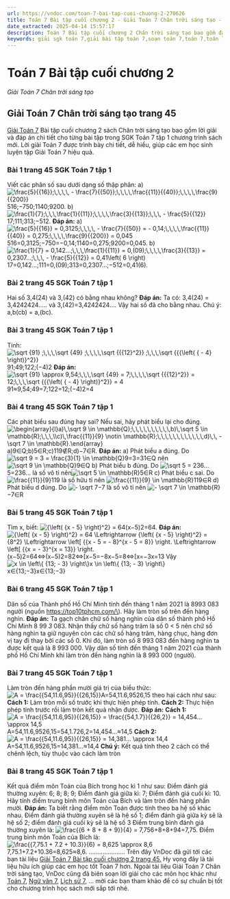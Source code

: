 ```yaml
---
url: https://vndoc.com/toan-7-bai-tap-cuoi-chuong-2-270626
title: Toán 7 Bài tập cuối chương 2 - Giải Toán 7 Chân trời sáng tạo - VnDoc.com
date_extracted: 2025-04-14 15:57:17
description: Toán 7 Bài tập cuối chương 2 Chân trời sáng tạo bao gồm đáp án và lời giải chi tiết cho từng bài tập trong SGK Toán 7 cho các em học sinh tham khảo luyện Giải Toán 7 hiệu quả.
keywords: giải sgk toán 7,giải bài tập toán 7,soạn toán 7,toán 7,toán lớp 7,giải toán 7,sgk toán 7,toan 7,giai toan 7,toán 7 tập 1,toán lớp 7 tập 1,bài tập toán lớp 7,giải bài tập toán lớp 7,sgk toán 7 tập 1,toán 7 chân trời sáng tạo,giải toán 7 chân trời sáng tạo,Toán 7 Bài tập cuối chương 2,giải Toán 7 Bài tập cuối chương 2,Toán 7 Bài tập cuối chương 2 chân trời sáng tạo
---
```


# Toán 7 Bài tập cuối chương 2
 _Giải Toán 7 Chân trời sáng tạo_
## Giải Toán 7 Chân trời sáng tạo trang 45
[Giải Toán 7](<https://vndoc.com/toan-7-tap-1-ctst>) Bài tập cuối chương 2 sách Chân trời sáng tạo bao gồm lời giải và đáp án chi tiết cho từng bài tập trong SGK Toán 7 tập 1 chương trình sách mới. Lời giải Toán 7 được trình bày chi tiết, dễ hiểu, giúp các em học sinh luyện tập Giải Toán 7 hiệu quả.
### Bài 1 trang 45 SGK Toán 7 tập 1
Viết các phân số sau dưới dạng số thập phân:
a\) ![\\frac{5}{{16}};\\,\\,\\,\\, - \\frac{7}{{50}};\\,\\,\\,\\,\\frac{{11}}{{40}};\\,\\,\\,\\,\\frac{9}{{200}}](https://i.vdoc.vn/data/image/blank.png)516;−750;1140;9200.
b\) ![\\frac{1}{7};\\,\\,\\,\\frac{1}{{11}};\\,\\,\\,\\,\\frac{3}{{13}};\\,\\,\\, - \\frac{5}{{12}}](https://i.vdoc.vn/data/image/blank.png)17;111;313;−512.
**Đáp án:**
a\) ![\\frac{5}{{16}} = 0,3125;\\,\\,\\,\\, - \\frac{7}{{50}} =  - 0,14;\\,\\,\\,\\,\\frac{{11}}{{40}} = 0,275;\\,\\,\\,\\,\\frac{9}{{200}} = 0,045](https://i.vdoc.vn/data/image/blank.png)516=0,3125;−750=−0,14;1140=0,275;9200=0,045.
b\) ![\\frac{1}{7} = 0,142...;\\,\\,\\,\\frac{1}{{11}} = 0,\(09\);\\,\\,\\,\\,\\frac{3}{{13}} = 0,2307...;\\,\\,\\, - \\frac{5}{{12}} = 0,41\\left\( 6 \\right\)](https://i.vdoc.vn/data/image/blank.png)17=0,142...;111=0,\(09\);313=0,2307...;−512=0,41\(6\).
### Bài 2 trang 45 SGK Toán 7 tập 1
Hai số 3,4\(24\) và 3,\(42\) có bằng nhau không?
**Đáp án:**
Ta có: 3,4\(24\) = 3,4242424….. và 3,\(42\)=3,4242424….
Vậy hai số đã cho bằng nhau.
Chú ý: a,b\(cb\) = a,\(bc\).
### Bài 3 trang 45 SGK Toán 7 tập 1
Tính:
![\\sqrt {91} ;\\,\\,\\,\\sqrt {49} ;\\,\\,\\,\\,\\sqrt {{{12}^2}} ;\\,\\,\\,\\sqrt {{{\\left\( { - 4} \\right\)}^2}}](https://i.vdoc.vn/data/image/blank.png)91;49;122;\(−4\)2
**Đáp án:**
![\\sqrt {91}  \\approx 9,54;\\,\\,\\,\\sqrt {49}  = 7;\\,\\,\\,\\,\\sqrt {{{12}^2}}  = 12;\\,\\,\\,\\sqrt {{{\\left\( { - 4} \\right\)}^2}}  = 4](https://i.vdoc.vn/data/image/blank.png) 91≈9,54;49=7;122=12;\(−4\)2=4
### Bài 4 trang 45 SGK Toán 7 tập 1
Các phát biểu sau đúng hay sai? Nếu sai, hãy phát biểu lại cho đúng.
![\\begin{array}{l}a\)\\,\\sqrt 9  \\in \\mathbb{Q};\\,\\,\\,\\,\\,\\,\\,\\,\\,\\,b\)\\,\\sqrt 5  \\in \\mathbb{R};\\,\\,\\,\\\\c\)\\,\\frac{{11}}{9} \\notin \\mathbb{R};\\,\\,\\,\\,\\,\\,\\,\\,\\,\\,\\,\\,d\)\\,\\, - \\sqrt 7  \\in \\mathbb{R}.\\end{array}](https://i.vdoc.vn/data/image/blank.png)a\)9∈Q;b\)5∈R;c\)119∉R;d\)−7∈R.
**Đáp án:**
a\) Phát biểu a đúng. Do ![\\sqrt 9  = 3 = \\frac{3}{1} \\in \\mathbb{Q}](https://i.vdoc.vn/data/image/blank.png)9=3=31∈Q nên ![\\sqrt 9  \\in \\mathbb{Q}](https://i.vdoc.vn/data/image/blank.png)9∈Q
b\) Phát biểu b đúng. Do ![\\sqrt 5  = 236...](https://i.vdoc.vn/data/image/blank.png)5=236... là số vô tỉ nên![\\sqrt 5  \\in \\mathbb{R}](https://i.vdoc.vn/data/image/blank.png)5∈R
c\) Phát biểu c sai. Do ![\\frac{{11}}{9}](https://i.vdoc.vn/data/image/blank.png)119 là số hữu tỉ nên ![\\frac{{11}}{9} \\in \\mathbb{R}](https://i.vdoc.vn/data/image/blank.png)119∈R
d\) Phát biểu d đúng. Do ![- \\sqrt 7](https://i.vdoc.vn/data/image/blank.png)−7 là số vô tỉ nên ![- \\sqrt 7 \\in \\mathbb{R}](https://i.vdoc.vn/data/image/blank.png)−7∈R
### Bài 5 trang 45 SGK Toán 7 tập 1
Tìm x, biết: ![{\\left\( {x - 5} \\right\)^2} = 64](https://i.vdoc.vn/data/image/blank.png)\(x−5\)2=64.
**Đáp án:**
![{\\left\( {x - 5} \\right\)^2} = 64 \\Leftrightarrow {\\left\( {x - 5} \\right\)^2} = {8^2} \\Leftrightarrow \\left\[ {_{x - 5 =  - 8}^{x - 5 = 8}} \\right. \\Leftrightarrow \\left\[ {_{x =  - 3}^{x = 13}} \\right.](https://i.vdoc.vn/data/image/blank.png)\(x−5\)2=64⇔\(x−5\)2=82⇔\[x−5=−8x−5=8⇔\[x=−3x=13
Vậy ![x \\in \\left\\{ {13; - 3} \\right\\}x \\in \\left\\{ {13; - 3} \\right\\}](https://i.vdoc.vn/data/image/blank.png)x∈\{13;−3\}x∈\{13;−3\}
### Bài 6 trang 45 SGK Toán 7 tập 1
Dân số của Thành phố Hồ Chí Minh tính đến tháng 1 năm 2021 là 8993 083 người \(nguồn https://top10tphcm.com/\). Hãy làm tròn số trên đến hàng nghìn.
**Đáp án:**
Ta gạch chân chữ số hàng nghìn của dân số thành phố Hồ Chí Minh 8 99 _3_ 083.
Nhận thấy chữ số hàng trăm là số 0 < 5 nên chữ số hàng nghìn ta giữ nguyên còn các chữ số hàng trăm, hàng chục, hàng đơn vị tay đi thay bởi các số 0.
Khi đó, làm tròn số 8 993 083 đến hàng nghìn ta được kết quả là 8 993 000.
Vậy dân số tính đến tháng 1 năm 2021 của thành phố Hồ Chí Minh khi làm tròn đến hàng nghìn là 8 993 000 \(người\).
### Bài 7 trang 45 SGK Toán 7 tập 1
Làm tròn đến hàng phần mười giá trị của biểu thức: ![A = \\frac{{54,11.6,95}}{{26,15}}](https://i.vdoc.vn/data/image/blank.png)A=54,11.6,9526,15 theo hai cách như sau:
**Cách 1:** Làm tròn mỗi số trước khi thực hiện phép tính.
**Cách 2:** Thực hiện phép tính trước rồi làm tròn kết quả nhận được.
**Đáp án:**
**Cách 1:**
![A = \\frac{{54,11.6,95}}{{26,15}} = \\frac{{54,1.7}}{{26,2}} = 14,454... \\approx 14,5](https://i.vdoc.vn/data/image/blank.png) A=54,11.6,9526,15=54,1.726,2=14,454...≈14,5
**Cách 2:**
![A = \\frac{{54,11.6,95}}{{26,15}} = 14,381... \\approx 14,4](https://i.vdoc.vn/data/image/blank.png) A=54,11.6,9526,15=14,381...≈14,4
**Chú ý:**
Kết quả tính theo 2 cách có thể chênh lệch, tùy thuộc vào cách làm tròn
### Bài 8 trang 45 SGK Toán 7 tập 1
Kết quả điểm môn Toán của Bích trong học kì 1 như sau:
Điểm đánh giá thường xuyên: 6; 8; 8; 9;
Điểm đánh giá giữa kì: 7;
Điểm đánh giá cuối kì: 10.
Hãy tính điểm trung bình môn Toán của Bích và làm tròn đến hàng phần mười.
**Đáp án:**
Ta biết rằng điểm môn Toán được tính theo ba hệ số khác nhau.
Điểm đánh giá thường xuyên sẽ là hệ số 1; điểm đánh giá giữa kỳ sẽ là hệ số 2; điểm đánh giá cuối kỳ sẽ là hệ số 3
Điểm trung bình đánh giá thường xuyên là: ![\\frac{{6 + 8 + 8 + 9}}{4} = 7,75](https://i.vdoc.vn/data/image/blank.png)6+8+8+94=7,75.
Điểm trung bình môn Toán của Bích là: ![\\frac{{7,75.1 + 7.2 + 10.3}}{6} = 8,625 \\approx 8,6](https://i.vdoc.vn/data/image/blank.png)7,75.1+7.2+10.36=8,625≈8,6.
.....................
Trên đây VnDoc đã gửi tới các bạn tài liệu [Giải Toán 7 Bài tập cuối chương 2 trang 45.](<https://vndoc.com/toan-7-bai-tap-cuoi-chuong-2-270626>) Hy vọng đây là tài liệu hữu ích giúp các em học tốt Toán 7 hơn.
Ngoài tài liệu Giải Toán 7 Chân trời sáng tạo, VnDoc cũng đã biên soạn lời giải cho các môn học khác như [Toán 7](<https://vndoc.com/toan-7-tap-1-ctst>), [Ngữ văn 7](<https://vndoc.com/ngu-van-7-ctst-tap1>), [Lịch sử 7](<https://vndoc.com/lich-su-7-ctst>), ... mời các bạn tham khảo để có sự chuẩn bị tốt cho chương trình học sách mới sắp tới nhé.
